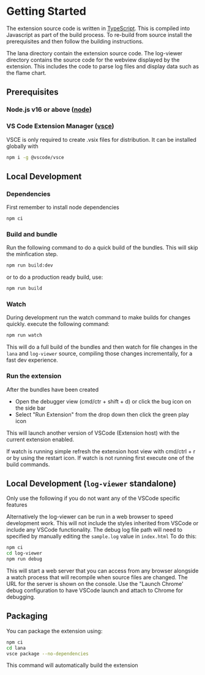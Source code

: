 # Getting Started

The extension source code is written in [TypeScript](https://www.typescriptlang.org/). This is compiled into Javascript as part of the build process. To re-build from source install the prerequisites and then follow the building instructions.

The lana directory contain the extension source code. The log-viewer directory contains the source code for the webview displayed by the extension. This includes the code to parse log files and display data such as the flame chart.

## Prerequisites

### Node.js v16 or above ([node](https://nodejs.org/en/))

### VS Code Extension Manager ([vsce](https://github.com/microsoft/vscode-vsce))

VSCE is only required to create .vsix files for distribution. It can be installed globally with

```zsh
npm i -g @vscode/vsce
```

## Local Development

### Dependencies

First remember to install node dependencies

```zsh
npm ci
```

### Build and bundle

Run the following command to do a quick build of the bundles. This will skip the minfication step.

```zsh
npm run build:dev
```

or to do a production ready build, use:

```zsh
npm run build
```

### Watch

During development run the watch command to make builds for changes quickly. execute the following command:

```zsh
npm run watch
```

This will do a full build of the bundles and then watch for file changes in the `lana` and `log-viewer` source, compiling those changes incrementally, for a fast dev experience.

### Run the extension

After the bundles have been created

- Open the debugger view (cmd/ctr + shift + d) or click the bug icon on the side bar
- Select "Run Extension" from the drop down then click the green play icon

This will launch another version of VSCode (Extension host) with the current extension enabled.

If watch is running simple refresh the extension host view with cmd/ctrl + r or by using the restart icon. If watch is not running first execute one of the build commands.

## Local Development (`log-viewer` standalone)

Only use the following if you do not want any of the VSCode specific features

Alternatively the log-viewer can be run in a web browser to speed development work.
This will not include the styles inherited from VSCode or include any VSCode functionality.
The debug log file path will need to specified by manually editing the `sample.log` value in `index.html`
To do this:

```zsh
npm ci
cd log-viewer
npm run debug
```

This will start a web server that you can access from any browser alongside a watch process that will recompile when source files are changed. The URL for the server is shown on the console. Use the "Launch Chrome' debug configuration to have VSCode launch and attach to Chrome for debugging.

## Packaging

You can package the extension using:

```zsh
npm ci
cd lana
vsce package --no-dependencies
```

This command will automatically build the extension
